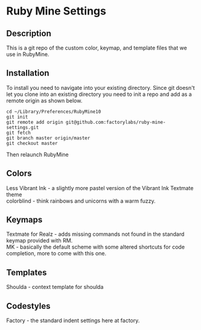 Ruby Mine Settings
=================

Description
-----------
  This is a git repo of the custom color, keymap, and template files that we use in RubyMine.
  
Installation
------------
  To install you need to navigate into your existing directory. Since git doesn't let you clone into an existing directory you need to init a repo and add as a remote origin as shown below.

    cd ~/Library/Preferences/RubyMine10
    git init
    git remote add origin git@github.com:factorylabs/ruby-mine-settings.git
    git fetch
    git branch master origin/master
    git checkout master

Then relaunch RubyMine


Colors
------
  Less Vibrant Ink - a slightly more pastel version of the Vibrant Ink Textmate theme  
  colorblind - think rainbows and unicorns with a warm fuzzy.
  
Keymaps
-------
  Textmate for Realz - adds missing commands not found in the standard keymap provided with RM.  
  MK - basically the default scheme with some altered shortcuts for code completion, more to come with this one.
  
Templates
---------
  Shoulda - context template for shoulda
  
Codestyles
----------
  Factory - the standard indent settings here at factory.